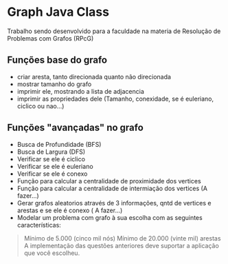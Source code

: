 # Graph Java Class

Trabalho sendo desenvolvido para a faculdade na materia de Resolução de Problemas com Grafos (RPcG)
## Funções base do grafo
- criar aresta, tanto direcionada quanto não direcionada
- mostrar tamanho do grafo
- imprimir ele, mostrando a lista de adjacencia
- imprimir as propriedades dele (Tamanho, conexidade, se é euleriano, ciclico ou nao...)

## Funções "avançadas" no grafo
- Busca de Profundidade (BFS)
- Busca de Largura (DFS)
- Verificar se ele é ciclico
- Verificar se ele é euleriano
- Verificar se ele é conexo
- Função para calcular a centralidade de proximidade dos vertices
- Função para calcular a centralidade de intermiação dos vertices (A fazer...)
- Gerar grafos aleatorios através de 3 informações, qntd de vertices e arestas e se ele é conexo ( A fazer...)
- Modelar um problema com grafo à sua escolha com as seguintes características:
> Mínimo de 5.000 (cinco mil nós)
> Mínimo de 20.000 (vinte mil) arestas
> A implementação das questões anteriores deve suportar a aplicação que você escolheu.

